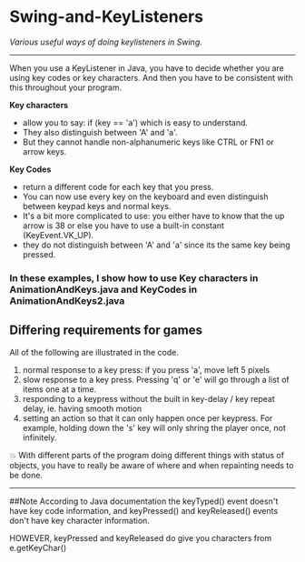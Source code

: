 # Swing-and-KeyListeners

*Various useful ways of doing keylisteners in Swing.*

------------

When you use a KeyListener in Java, you have to decide whether you are using
key codes or key characters. And then you have to 
be consistent with this throughout your program.

**Key characters**
* allow you to say: if (key == 'a') which is easy to understand.
* They also distinguish between 'A' and 'a'.
* But they cannot handle non-alphanumeric keys like CTRL or FN1 or arrow keys.

**Key Codes**
* return a different code for each key that you press.
* You can now use every key on the keyboard and even distinguish between
keypad keys and normal keys.
* It's a bit more complicated to use: you either have to know that the up arrow is 38
or else you have to use a built-in constant (KeyEvent.VK_UP).
* they do not distinguish between 'A' and 'a' since its the same key being pressed.

### In these examples, I show how to use Key characters in AnimationAndKeys.java and KeyCodes in AnimationAndKeys2.java


## Differing requirements for games
All of the following are illustrated in the code.

1. normal response to a key press:  if you press 'a', move left 5 pixels
2. slow response to a key press. Pressing 'q' or 'e' will go through a list of items one at a time.
2. responding to a keypress without the built in key-delay / key repeat delay, ie. having smooth motion
3. setting an action so that it can only happen once per keypress. For example, holding down the 's' key will only shring the player once, not infinitely.

:boom: With different parts of the program doing different things with status of objects, you have to really be aware of where and when repainting needs to be done.

-------------------

##Note
According to Java documentation the keyTyped() event doesn't have key code information, 
and keyPressed() and keyReleased() events don't have key character information.

HOWEVER, keyPressed and keyReleased do give you characters from e.getKeyChar()
